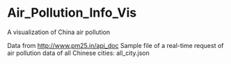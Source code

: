 # Air_Pollution_Info_Vis
A visualization of China air pollution

Data from http://www.pm25.in/api_doc
Sample file of a real-time request of air pollution data of all Chinese cities: all_city.json
